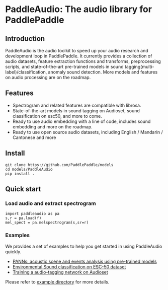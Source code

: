 # PaddleAudio:  The audio library for PaddlePaddle

## Introduction
PaddleAudio is the audio toolkit to speed up your audio research and development loop in PaddlePaddle. It currently provides a collection of audio datasets, feature extraction functions and transforms, preprocessing scripts, and state-of-the-art pre-trained models in sound tagging(multi-label)/classification, anomaly sound detection. More models and features on audio processing are on the roadmap.



## Features
- Spectrogram and related features are compatible with librosa.
- State-of-the-art models in sound tagging on Audioset, sound classification on esc50, and more to come.
- Ready to use audio embedding with a line of code, includes sound embedding and more on the roadmap.
- Ready to use open source audio datasets, including English / Mandarin / Cantonese and more


## Install
```
git clone https://github.com/PaddlePaddle/models
cd models/PaddleAudio
pip install .

```

## Quick start
### Load audio and extract spectrogram
```
import paddleaudio as pa
s,r = pa.load(f)
mel_spect = pa.melspectrogram(s,sr=r)
```

###  Examples
We provides a set of examples to help you get started in using PaddleAudio quickly.
- [PANNs:  acoustic scene and events analysis using pre-trained models](./examples/panns)
- [Environmental Sound classification on ESC-50 dataset](./examples/sound_classification)
- [Training a audio-tagging network on Audioset](./examples/audioset_training)

Please refer to [example directory](./examples) for more details.
